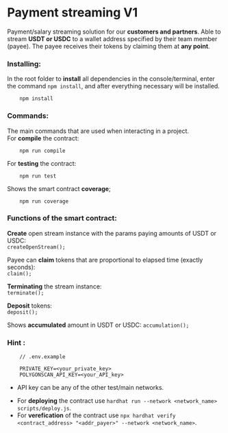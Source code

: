 # Payment streaming V1  
Payment/salary streaming solution for our __customers and partners__. Able to stream __USDT or USDC__ to a wallet address specified by their team member (payee). The payee receives their tokens by claiming them at __any point__.
### Installing:
In the root folder to __install__ all dependencies in the console/terminal, enter the command `npm install`, and after everything necessary will be installed.
```plaintext
    npm install 
```
### Commands:
The main commands that are used when interacting in a project.  
    For __compile__ the contract:  
```plaintext
    npm run compile  
```  
For __testing__ the contract:
```plaintext
    npm run test  
```  
Shows the smart contract __coverage__;  
```plaintext
    npm run coverage  
```  
### Functions of the smart contract:  
__Create__ open stream instance with the params paying amounts of USDT or USDC:  
 `createOpenStream();`  
 
Payee can __claim__ tokens that are proportional to elapsed time (exactly seconds):  
 `claim();`  
 
__Terminating__ the stream instance:  
 `terminate();`  
 
__Deposit__ tokens:  
  `deposit();`  
  
Shows __accumulated__ amount in USDT or USDC:
  `accumulation();`  
### Hint :
```plaintext
    // .env.example
    
    PRIVATE_KEY=<your_private_key>
    POLYGONSCAN_API_KEY=<your_API_key>
```
+ API key can be any  of the other test/main networks.

- For __deploying__ the contract use `hardhat run --network <network_name> scripts/deploy.js`.  
- For __verefication__ of the contract use `npx hardhat verify <contract_address> "<addr_payer>" --network <network_name>`.  
